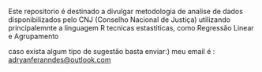 Este repositorio é destinado a divulgar metodologia de analise de dados disponibilizados pelo CNJ (Conselho Nacional de Justiça) utilizando principalemnte a linguagem R tecnicas estastiticas, como Regressão Linear e Agrupamento

caso exista algum tipo de sugestão basta enviar:)
meu email é : adryanferanndes@outlook.com
